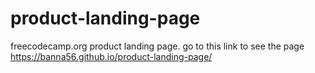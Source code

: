 # product-landing-page
freecodecamp.org product landing page.
go to this link to see the page https://banna56.github.io/product-landing-page/
